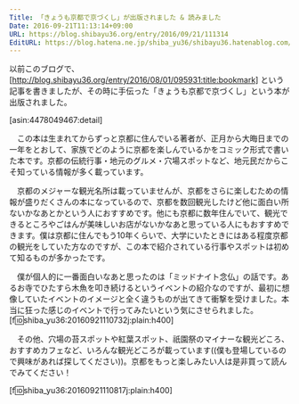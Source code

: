 ```yaml
---
Title: 「きょうも京都で京づくし」が出版されました & 読みました
Date: 2016-09-21T11:13:14+09:00
URL: https://blog.shibayu36.org/entry/2016/09/21/111314
EditURL: https://blog.hatena.ne.jp/shiba_yu36/shibayu36.hatenablog.com/atom/entry/10328749687185321760
---
```


以前このブログで、[http://blog.shibayu36.org/entry/2016/08/01/095931:title:bookmark] という記事を書きましたが、その時に手伝った「きょうも京都で京づくし」という本が出版されました。

[asin:4478049467:detail]

　この本は生まれてからずっと京都に住んでいる著者が、正月から大晦日までの一年をとおして、家族でどのように京都を楽しんでいるかをコミック形式で書いた本です。京都の伝統行事・地元のグルメ・穴場スポットなど、地元民だからこそ知っている情報が多く載っています。

　京都のメジャーな観光名所は載っていませんが、京都をさらに楽しむための情報が盛りだくさんの本になっているので、京都を数回観光したけど他に面白い所ないかなあとかという人におすすめです。他にも京都に数年住んでいて、観光できるところやごはんが美味しいお店がないかなあと思っている人にもおすすめできます。僕は京都に住んでもう10年くらいで、大学にいたときにはある程度京都の観光をしていた方なのですが、この本で紹介されている行事やスポットは初めて知るものが多かったです。


　僕が個人的に一番面白いなあと思ったのは「ミッドナイト念仏」の話です。あるお寺でひたすら木魚を叩き続けるというイベントの紹介なのですが、最初に想像していたイベントのイメージと全く違うものが出てきて衝撃を受けました。本当に狂った感じのイベントで行ってみたいという気にさせられました。
[f:id:shiba_yu36:20160921110732j:plain:h400]


　その他、穴場の苔スポットや紅葉スポット、祇園祭のマイナーな観光どころ、おすすめカフェなど、いろんな観光どころが載っています((僕も登場しているので興味があれば探してください))。京都をもっと楽しみたい人は是非買って読んでみてください！

[f:id:shiba_yu36:20160921110817j:plain:h400]
